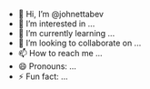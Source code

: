 - 👋 Hi, I’m @johnettabev
- 👀 I’m interested in ...
- 🌱 I’m currently learning ...
- 💞️ I’m looking to collaborate on ...
- 📫 How to reach me ...
- 😄 Pronouns: ...
- ⚡ Fun fact: ...

<!---
johnettabev/johnettabev is a ✨ special ✨ repository because its `README.md` (this file) appears on your GitHub profile.
You can click the Preview link to take a look at your changes.
--->
